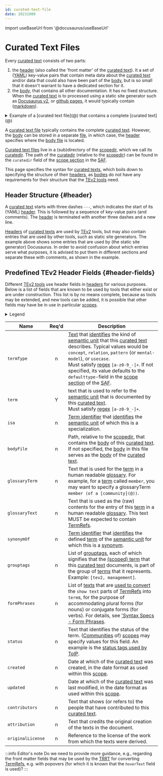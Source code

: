 ```yaml
---
id: curated-text-file
date: 20231009
---
```


import useBaseUrl from '@docusaurus/useBaseUrl'

# Curated Text Files

Every [curated text](@) consists of two parts:

1. the [header](@) (also called the 'front matter' of the [curated text](@)). It a set of ([YAML](https://yaml.org/spec/1.2.2/)) key-value pairs that contain meta data about the [curated text](@) and/or data that could also have been part of the [body](@), but is so small that it doesn't warrant to have a dedicated section for it.
2. the [body](@), that contains all other documentation. It has no fixed structure. When the [curated text](@) is to processed using a static site generator such as [Docusaurus v2](https://docusaurus.io/docs), or [github pages](https://pages.github.com/), it would typically contain ([markdown](https://www.markdownguide.org/basic-syntax/)).

<details>
  <summary>Example of a [curated text file](@) that contains a complete [curated text](@)</summary>
  <div>

```yaml
---
# Docusaurus front matter
id: ctext-file
sidebar_label: Curated Texts
# TEv2 Curated Text Header
term: curated-text
termType: concept
glossaryTerm: Curated Text
glossaryText: a text that documents a [concept](@) or other [semantic unit](@) of a particular [party](@), and specifies, e.g., the [term(s)](@) by which the [party](@) refers thereto, its [definition](@), and any other relevant information.
formPhrases: [ "curated-text{ss}" ]
# TEv2 Curation status
status: proposed
created: 2022-06-02
updated: 2023-08-14
# Origins/Acknowledgements
contributors: RieksJ
attribution: "[TNO Terminology Design](https://tno-terminology-design.github.io/tev2-specifications/docs)"
originalLicense: "[CC BY-SA 4.0](http://creativecommons.org/licenses/by-sa/4.0/?ref=chooser-v1)"
---
# Curated Text
A curated text starts with three dashes `---`.
This indicates the start of its (YAML) header.
Typically, the header consists of a sequence of key-value pairs.
The header is terminated with another three dashes and a new line.

The body of the curated text typically starts behind the header block,
but it can also be placed in another file within the `scopedir`.
The body is typically markdown, but other constructs may be inserted
that contribute to the rendering of these texts in a (static) website.
An example of this is [MDX](https://mdxjs.com/).
A discussion on these other constructs is outside the scope of this document.
```

  </div>
</details>

A [curated text file](@) typically contains the complete [curated text](@). However, the [body](@) can be stored in a separate [file](body-file@), in which case, the [header](@) specifies where the [body file](@) is located.

[Curated text files](@) live in a (sub)directory of the [scopedir](@), which we call its [curatedir](@). The path of the [curatedir](@) (relative to the [scopedir](@)) can be found in the `curatedir` field of the [scope section](/docs/spec-files/saf#scope-section) in the [SAF](@).

This page specifies the syntax for [curated texts](@), which boils down to specifying the structure of their [headers](@), as [bodies](@) do not have any requirements for their structure that the [TEv2 tools](@) need.

## Header Structure {#header}

A [curated text](@) starts with three dashes `---`, which indicates the start of its (YAML) [header](@). This is followed by a sequence of key-value pairs (and comments). The [header](@) is terminated with another three dashes and a new line.

[Headers](@) of [curated texts](@) are used by [TEv2](@) tools, but may also contain entries that are used by other tools, such as static site generators. The example above shows some entries that are used by (the static site generator) Docusaurus. In order to avoid confusion about which entries serve what purposes, it is advised to put them in different sections and separate these with comments, as shown in the example.

## Predefined TEv2 Header Fields {#header-fields}

Different [TEv2 tools](@) use header fields in [headers](@) for various purposes. Below is a list of fields that are known to be used by tools that either exist or are under construction. This list is by no means complete, because as tools may be extended, and new tools can be added, it is possible that other fields may have be in use in particular [scopes](@).

<details>
  <summary>Legend</summary>

1. **`Name`** contains the field name;
2. **`Req'd`** specifies whether (`Y`) or not (`n`, or `F`) the field is required to be present as a header field. The `F` means that we reserve this field for Future Use.
3. **`Description`** specifies the meaning of the field, and other things you may need to know, e.g. why it is needed, a required syntax, etc.

</details>

| Name            | Req'd | Description |
| --------------- | :---: | ----------- |
| `termType`        | n | [Text](term-type@) that [identifies](@) the kind of [semantic unit](@) that this [curated text](@) describes. Typical values would be `concept`, `relation`, `pattern` (or `mental-model`), or `usecase`.<br/>Must satisfy [regex](@) `[a-z0-9_-]+`. If not specified, its value defaults to the `defaulttype`-field in the [scope section](/docs/spec-files/saf#scope-section) of the [SAF](@). |
| `term`            | Y | text that is used to refer to the [semantic unit](@) that is documented by this [curated text](@).<br/>Must satisfy [regex](@) `[a-z0-9_-]+`. |
| `isa`             | n | [Term identifier](@) that [identifies](@) the [semantic unit](@) of which this is a specialization. |
| `bodyFile`        | n | Path, relative to the [scopedir](@), that contains the [body](@) of this [curated text](@). If not specified, the [body](@) in this file serves as the [body](@) of the [curated text](@). |
| `glossaryTerm`    | n | Text that is used for the [term](@) in a human readable [glossary](@). For example, for a [term](@) called `member`, you may want to specify a glossaryTerm `member (of a [community](@))`. |
| `glossaryText`    | n | Text that is used as the (raw) contents for the entry of this [term](@) in a human readable [glossary](@). This text MUST be expected to contain [TermRefs](@). |
| `synonymOf`       | n | [Term identifier](@) that [identifies](@) the defined [term](@) of the [semantic unit](@) for which this is a [synonym](@). |
| `grouptags`       | n | List of [grouptags](@), each of which signifies that the [(scoped) term](@) that this [curated text](@) documents, is part of the group of [terms](@) that it represents.<br/>Example: `[tev2, management]`. |
| `formPhrases`     | n | List of [texts](formphrase@) that are [used to convert](/docs/spec-tools/trrt#id) the `show text` parts of [TermRefs](@) into `term`s, for the purpose of accommodating plural forms (for nouns) or conjugate forms (for verbs). For details, see ['Syntax Specs - Form Phrases](/docs/spec-syntax/form-phrase-syntax). |
| `status`          | n | Text that identifies the status of the term. ([Communities](@) of) [scopes](@) may specify values for this field. An example is the [status tags used by ToIP](https://github.com/trustoverip/concepts-and-terminology-wg/blob/master/docs/status-tags.md). |
| `created`         | n | Date at which of the [curated text](@) was created, in the date format as used within this [scope](@). |
| `updated`         | n | Date at which of the [curated text](@) was last modified, in the date format as used within this [scope](@). |
| `contributors`    | n | Text that shows (or refers to) the people that have contributed to this [curated text](@). |
| `attribution`     | n | Text that credits the original creation of the texts in the document. |
| `originalLicense` | n | Reference to the license of the work from which the texts were derived. |

:::info Editor's note
Do we need to provide more guidance, e.g., regarding the front matter fields that may be used by the [TRRT](@) for converting [TermRefs](@), e.g. with popovers (for which it is known that the `hoverText` field is used)?
:::
